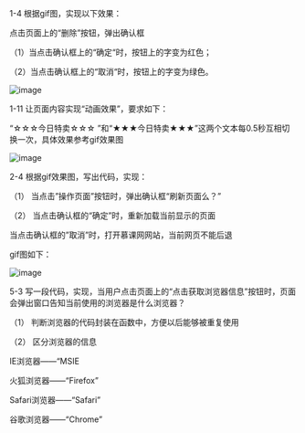1-4
根据gif图，实现以下效果：

点击页面上的“删除”按钮，弹出确认框

（1）当点击确认框上的“确定“时，按钮上的字变为红色；

（2）当点击确认框上的“取消“时，按钮上的字变为绿色。

![image](http://climg.mukewang.com/58326be800015e0d07390174.jpg)

1-11
让页面内容实现“动画效果”，要求如下：

“☆☆☆今日特卖☆☆☆ ”和“★★★今日特卖★★★”这两个文本每0.5秒互相切换一次，具体效果参考gif效果图

![image](http://climg.mukewang.com/58326b930001c8b802390264.jpg)

2-4
根据gif效果图，写出代码，实现：

（1）   当点击”操作页面”按钮时，弹出确认框“刷新页面么？”

（2）   当点击确认框的“确定”时，重新加载当前显示的页面

当点击确认框的”取消”时，打开慕课网网站，当前网页不能后退

gif图如下：

![image](http://climg.mukewang.com/5833c0610001a8b305450377.jpg)

5-3
写一段代码，实现，当用户点击页面上的“点击获取浏览器信息”按钮时，页面会弹出窗口告知当前使用的浏览器是什么浏览器？

（1）   判断浏览器的代码封装在函数中，方便以后能够被重复使用

（2）   区分浏览器的信息

IE浏览器——“MSIE

火狐浏览器——“Firefox”

Safari浏览器——“Safari”

谷歌浏览器——“Chrome”
